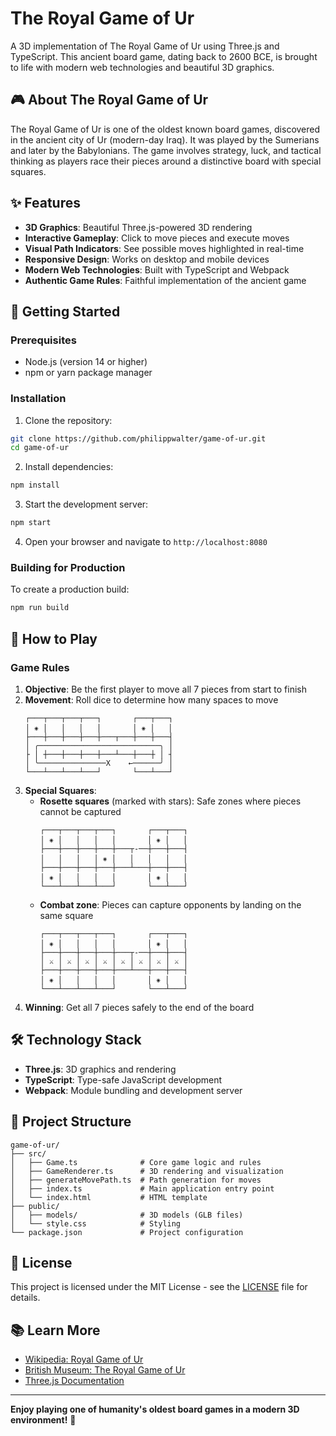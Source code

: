 # The Royal Game of Ur

A 3D implementation of The Royal Game of Ur using Three.js and TypeScript. This ancient board game, dating back to 2600 BCE, is brought to life with modern web technologies and beautiful 3D graphics.

## 🎮 About The Royal Game of Ur

The Royal Game of Ur is one of the oldest known board games, discovered in the ancient city of Ur (modern-day Iraq). It was played by the Sumerians and later by the Babylonians. The game involves strategy, luck, and tactical thinking as players race their pieces around a distinctive board with special squares.

## ✨ Features

-   **3D Graphics**: Beautiful Three.js-powered 3D rendering
-   **Interactive Gameplay**: Click to move pieces and execute moves
-   **Visual Path Indicators**: See possible moves highlighted in real-time
-   **Responsive Design**: Works on desktop and mobile devices
-   **Modern Web Technologies**: Built with TypeScript and Webpack
-   **Authentic Game Rules**: Faithful implementation of the ancient game

## 🚀 Getting Started

### Prerequisites

-   Node.js (version 14 or higher)
-   npm or yarn package manager

### Installation

1. Clone the repository:

```bash
git clone https://github.com/philippwalter/game-of-ur.git
cd game-of-ur
```

2. Install dependencies:

```bash
npm install
```

3. Start the development server:

```bash
npm start
```

4. Open your browser and navigate to `http://localhost:8080`

### Building for Production

To create a production build:

```bash
npm run build
```

## 🎯 How to Play

### Game Rules

1. **Objective**: Be the first player to move all 7 pieces from start to finish
2. **Movement**: Roll dice to determine how many spaces to move
    ```
    ┌───┬───┬───┬───┐       ┌───┬───┐
    │ ⁕ │   │   │   │       │ ⁕ │   │
    ├───┼───┼───┼───┼───┬───┼───┼───┤
    │ ╭───────────────────────────╮ │
    ├ │ ┼───┼───┼───┼───┴───┼───┼ │ ┤
    │ ╰───────────────X    ←──────╯ │
    └───┴───┴───┴───┘       └───┴───┘
    ```
3. **Special Squares**:
    - **Rosette squares** (marked with stars): Safe zones where pieces cannot be captured
        ```
        ┌───┬───┬───┬───┐       ┌───┬───┐
        │ ⁕ │   │   │   │       │ ⁕ │   │
        ├───┼───┼───┼───┼───┬-──┼───┼───┤
        │   │   │   │ ⁕ │   │   │   │   │
        ├───┼───┼───┼───┼───┴───┼───┼───┤
        │ ⁕ │   │   │   │       │ ⁕ │   │
        └───┴───┴───┴───┘       └───┴───┘
        ```
    - **Combat zone**: Pieces can capture opponents by landing on the same square
        ```
        ┌───┬───┬───┬───┐       ┌───┬───┐
        │ ⁕ │   │   │   │       │ ⁕ │   │
        ├───┼───┼───┼───┼───┬-──┼───┼───┤
        │ ⚔ │ ⚔ │ ⚔ │ ⚔ │ ⚔ │ ⚔ │ ⚔ │ ⚔ │
        ├───┼───┼───┼───┼───┴───┼───┼───┤
        │ ⁕ │   │   │   │       │ ⁕ │   │
        └───┴───┴───┴───┘       └───┴───┘
        ```
4. **Winning**: Get all 7 pieces safely to the end of the board

## 🛠️ Technology Stack

-   **Three.js**: 3D graphics and rendering
-   **TypeScript**: Type-safe JavaScript development
-   **Webpack**: Module bundling and development server

## 📁 Project Structure

```
game-of-ur/
├── src/
│   ├── Game.ts              # Core game logic and rules
│   ├── GameRenderer.ts      # 3D rendering and visualization
│   ├── generateMovePath.ts  # Path generation for moves
│   ├── index.ts             # Main application entry point
│   └── index.html           # HTML template
├── public/
│   ├── models/              # 3D models (GLB files)
│   └── style.css            # Styling
└── package.json             # Project configuration
```

## 📄 License

This project is licensed under the MIT License - see the [LICENSE](LICENSE) file for details.

## 📚 Learn More

-   [Wikipedia: Royal Game of Ur](https://en.wikipedia.org/wiki/Royal_Game_of_Ur)
-   [British Museum: The Royal Game of Ur](https://www.britishmuseum.org/collection/object/W_1928-1009-378)
-   [Three.js Documentation](https://threejs.org/docs/)

---

**Enjoy playing one of humanity's oldest board games in a modern 3D environment!** 🎲
